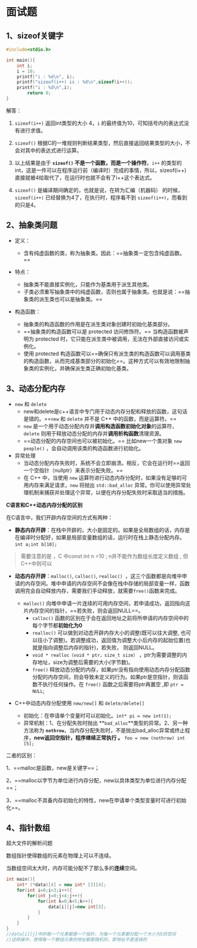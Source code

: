 # 面试题

## 1、sizeof关键字

```c
#include<stdio.h>

int main(){
	int i;
	i = 10;
	printf("i : %d\n", i);
	printf("sizeof(i++) is : %d\n",sizeof(i++));
	printf("i : %d\n",i);
		return 0;
}
```

解答：

1. `sizeof(i++)` 返回int类型的大小 4，`i` 的最终值为10，可知括号内的表达式没有进行求值。
2. `sizeof()` 根据C的一堆规则判断结果类型，然后直接返回结果类型的大小，不会对其中的表达式进行运算。

3. 以上结果是由于 **`sizeof()` 不是一个函数，而是一个操作符**。`i++` 的类型的 int，这是一件可以在程序运行前（编译时）完成的事情，所以，sizeof(i++)直接就被4给取代了，在运行时也就不会有了i++这个表达式。
4. `sizeof()` 是编译期间确定的，也就是说，在转为汇编（机器码） 的时候，`sizeof(i++)` 已经替换为4了，在执行时，程序看不到 `sizeof(i++)`，而看到的只是4。



## 2、抽象类问题

- 定义：
    - 含有纯虚函数的类，称为抽象类。因此：==抽象类一定包含纯虚函数。==

- 特点：
    - 抽象类不能直接实例化，只能作为基类用于派生其他类。
    - 子类必须重写抽象类中的纯虚函数，否则也属于抽象类。也就是说：==抽象类的派生类也可以是抽象类。==

- 构造函数：
    - 抽象类的构造函数的作用是在派生类对象创建时初始化基类部分。
    - ==抽象类的构造函数可以是 protected 访问修饰符。== 当构造函数被声明为 protected 时，它只能在派生类中被调用，无法在外部直接访问或实例化。
    - 使用 protected 构造函数可以==确保只有派生类的构造函数可以调用基类的构造函数，从而完成基类部分的初始化==。这种方式可以有效地限制抽象类的实例化，并确保派生类正确初始化基类。





## 3、动态分配内存

- `new` 和 `delete`
    - new和delete是c++语言中专门用于动态内存分配和释放的函数，这句话是错的。==`new` 和 `delete` 并不是 C++ 中的函数，而是运算符。==
    - `new` 是一个用于动态分配内存并**调用构造函数初始化对象**的运算符，`delete` 则用于释放动态分配的内存并**调用析构函数**清理资源。
    - ==动态分配的内存空间也可以被初始化。== 比如new一个类对象 `new people()` ，会自动调用该类的构造函数进行初始化。
- 异常处理
    - 当动态分配内存失败时，系统不会立即崩溃。相反，它会在运行时==返回一个空指针（nullptr）来表示分配失败。==
    - 在 C++ 中，当使用 `new` 运算符进行动态内存分配时，如果没有足够的可用内存来满足请求，`new` 将抛出 `std::bad_alloc` 异常。你可以使用异常处理机制来捕获并处理这个异常，以便在内存分配失败时采取适当的措施。



**C语言和C++动态内存分配的区别**

在C语言中，我们开辟内存空间的方式有两种：

- **静态内存开辟**：在栈中开辟的，大小是固定的。如果是全局数组的话，内存是在编译时分配好，如果是局部变量数组的话，运行时在栈上静态分配内存。`int a;int b[10];`

> 需要注意的是 ，C 中const int n =10 ; n并不能作为数组长度定义数组 , 但C++中则可以

- **动态内存开辟**：`malloc()`, `calloc()`, `realloc() `，这三个函数都是向堆中申请的内存空间。堆中申请的内存空间不会像在栈中存储的局部变量一样，函数调用完会自动释放内存，需要我们手动释放，就需要`free()`函数来完成。
  - `malloc()` 向堆中申请一片连续的可用内存空间，若申请成功，返回指向这片内存空间的指针，==若失败，则会返回NULL==。
    - `calloc()` 函数的区别在于会在返回地址之前将所申请的内存空间中的每个字节都**初始化为0**
    - `realloc()` 可以做到对动态开辟内存大小的调整(既可以往大调整, 也可以往小了调整)。若调整成功，返回值为调整大小后内存的起始位置(也就是指向调整后内存的指针)，若失败， 则返回NULL。
    - `void * realloc（void * ptr，size_t size）` ，ptr为需要调整的内存地址，size为调整后需要的大小(字节数)。
    - `free()` 释放动态分配的内存，如果ptr没有指向使用动态内存分配函数分配的内存空间，则会导致未定义的行为。如果ptr是空指针，则该函数不执行任何操作。在 `free()` 函数之后需要将ptr再置空 ,即 `ptr = NULL`;

- C++中动态内存分配使用 `new/new[]` 和 `delete/delete[]`

    - 初始化：在申请单个变量时可以初始化。`int* pi = new int(1);`
    - 异常机制：1、在分配失败时抛出 **`bad_alloc`**类型的异常。2、另一种方法称为 **`nothrow`**，当内存分配失败时，不是抛出bad_alloc异常或终止程序，**new返回空指针，程序继续正常执行 。** `foo = new (nothrow) int [5];`

二者的区别：

1、==malloc是函数，new是关键字==；

2、==malloc以字节为单位进行内存分配，new以具体类型为单位进行内存分配==；

3、==malloc不具备内存初始化的特性，new在申请单个类型变量时可进行初始化==。





## 4、指针数组

超大文件的解析问题

数组指针使得数组的元素在物理上可以不连续。

当数组空间太大时，内存可能分配不了那么多的**连续**空间。

```c++
int main(){
    int* (*data)[4] = new int* [3][4];
    for(int i=0;i<3;i++){
        for(int j=0;j<4;j++){
            for(int k=0;k<5;k++){
                data[i][j]=new int[5];
            }
        }
    }    
}
//data[i][j]中的每一个元素都是一个指针，为每一个元素都分配一个大小为5的空间
//这样操作，使得每一个数组元素的地址都是随机的，即地址不是连续的
```


